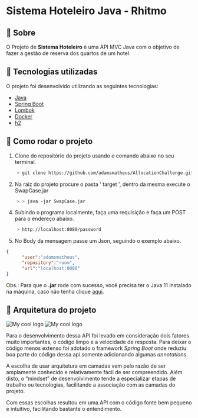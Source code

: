 # Sistema Hoteleiro Java - Rhitmo


## 📰 Sobre
O Projeto de **Sistema Hoteleiro** é uma API MVC Java com o objetivo de fazer a gestão de reserva dos quartos de um hotel.


## 🚀 Tecnologias utilizadas

O projeto foi desenvolvido utilizando as seguintes tecnologias:

- [Java](https://www.java.com/pt-BR/)
- [Spring Boot](https://spring.io/projects/spring-boot)
- [Lombok](https://projectlombok.org/)
- [Docker](https://www.docker.com/products/docker-desktop/)
- [h2](https://www.h2database.com/html/main.html)

## 💾 Como rodar o projeto

1. Clone do repositório do projeto usando o comando abaixo no seu terminal.
```sh
    > git clone https://github.com/adamsmatheus/AllocationChallenge.git
```

2. Na raiz do projeto procure o pasta ' target ', dentro da mesma execute o SwapCase.jar
```sh
    > > java -jar SwapCase.jar
```

4. Subindo o programa localmente, faça uma requisição e faça um POST para o endereço abaixo.
```sh
    > http://localhost:8080/password
```

5. No Body da mensagem passe um Json, seguindo o exemplo abaixo.
```json
{
      "user":"adamsmatheus",
      "repository":"room",
      "url":"localhost:8080"
}
```
Obs.: Para que o **.jar** rode com sucesso,
você precisa ter o Java 11 instalado na máquina,
caso não tenha clique [aqui](https://www.oracle.com/br/java/technologies/javase-jdk11-downloads.html).


## 📏 Arquitetura do projeto

<img src="img.jpeg" alt="My cool logo"/>

<img src="diagrama.jpeg" alt="My cool logo"/>

Para o desenvolvimento dessa API foi levado em consideração dois
fatores muito importantes, o código limpo e a velocidade de resposta. Para deixar
o código menos extenso foi adotado o framework <i>Spring Boot</i> onde reduziu
boa parte do código dessa api somente adicionando algumas <i>annotations</i>.

A escolha de usar arquitetura em camadas vem pelo razão de ser  amplamente conhecido
e relativamente fácil de ser compreendido. Além disto, o “mindset” de
desenvolvimento tende a especializar etapas de trabalho ou
tecnologias, facilitando a associação com as camadas do projeto.

Com essas escolhas resultou em uma API com o código fonte
bem pequeno e intuítivo, facilitando bastante o
entendimento.




